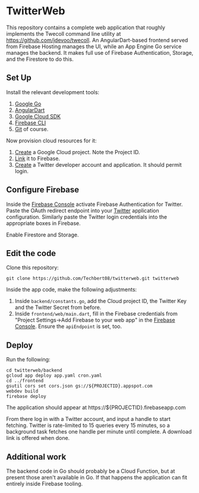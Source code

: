 # TwitterWeb

This repository contains a complete web application that roughly implements the Twecoll command line utility at
https://github.com/jdevoo/twecoll.  An AngularDart-based frontend served from Firebase Hosting manages
the UI, while an App Engine Go service manages the backend.  It makes full use of Firebase Authentication,
Storage, and the Firestore to do this.

## Set Up

Install the relevant development tools:

1.   [Google Go](https://golang.org/ )
1.   [AngularDart](https://webdev.dartlang.org/guides/get-started)
1.   [Google Cloud SDK](https://cloud.google.com/sdk/)
1.   [Firebase CLI](https://firebase.google.com/docs/cli/)
1.   [Git](https://git-scm.com/) of course.

Now provision cloud resources for it:

1.   [Create](https://console.cloud.google.com) a Google Cloud project. Note the Project ID.
1.   [Link](https://console.firebase.google.com) it to Firebase.
1.   [Create](https://developer.twitter.com) a Twitter developer account and application. It should permit
login.

## Configure Firebase

Inside the [Firebase Console](https://console.firebase.google.com) activate Firebase Authentication for Twitter.
Paste the OAuth redirect endpoint into your [Twitter](https://developer.twitter.com) application configuration.
Similarly paste the Twitter login credentials into the appropriate boxes in Firebase.

Enable Firestore and Storage.

## Edit the code

Clone this repository:

    git clone https://github.com/Techbert08/twitterweb.git twitterweb

Inside the app code, make the following adjustments:

1.  Inside `backend/constants.go`, add the Cloud project ID, the Twitter Key and the Twitter Secret from before.
1.  Inside `frontend/web/main.dart`, fill in the Firebase credentials from "Project Settings->Add Firebase to your web app"
in the [Firebase Console](https://console.firebase.google.com). Ensure the `apiEndpoint` is set, too.

## Deploy

Run the following:

    cd twitterweb/backend
    gcloud app deploy app.yaml cron.yaml
    cd ../frontend
    gsutil cors set cors.json gs://${PROJECTID}.appspot.com
    webdev build
    firebase deploy

The application should appear at https://${PROJECTID}.firebaseapp.com

From there log in with a Twitter account, and input a handle to start fetching.  Twitter is rate-limited to
15 queries every 15 minutes, so a background task fetches one handle per minute until complete. 
A download link is offered when done.

## Additional work

The backend code in Go should probably be a Cloud Function, but at present those aren't available in Go. If that
happens the application can fit entirely inside Firebase tooling.